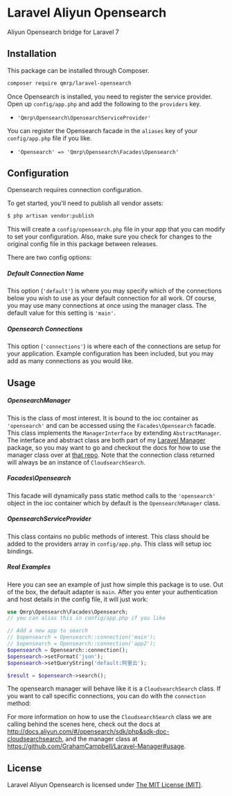 # Laravel Aliyun Opensearch
Aliyun Opensearch bridge for Laravel 7

## Installation

This package can be installed through Composer.
```bash
composer require qmrp/laravel-opensearch
```

Once Opensearch is installed, you need to register the service provider. Open up `config/app.php` and add the following to the `providers` key.

* `'Qmrp\Opensearch\OpensearchServiceProvider'`

You can register the Opensearch facade in the `aliases` key of your `config/app.php` file if you like.

* `'Opensearch' => 'Qmrp\Opensearch\Facades\Opensearch'`

## Configuration

Opensearch requires connection configuration.

To get started, you'll need to publish all vendor assets:

```bash
$ php artisan vendor:publish
```

This will create a `config/opensearch.php` file in your app that you can modify to set your configuration. Also, make sure you check for changes to the original config file in this package between releases.

There are two config options:

##### Default Connection Name

This option (`'default'`) is where you may specify which of the connections below you wish to use as your default connection for all work. Of course, you may use many connections at once using the manager class. The default value for this setting is `'main'`.

##### Opensearch Connections

This option (`'connections'`) is where each of the connections are setup for your application. Example configuration has been included, but you may add as many connections as you would like.

## Usage

##### OpensearchManager

This is the class of most interest. It is bound to the ioc container as `'opensearch'` and can be accessed using the `Facades\Opensearch` facade. This class implements the `ManagerInterface` by extending `AbstractManager`. The interface and abstract class are both part of my [Laravel Manager](https://github.com/GrahamCampbell/Laravel-Manager) package, so you may want to go and checkout the docs for how to use the manager class over at [that repo](https://github.com/GrahamCampbell/Laravel-Manager#usage). Note that the connection class returned will always be an instance of `CloudsearchSearch`.

##### Facades\Opensearch

This facade will dynamically pass static method calls to the `'opensearch'` object in the ioc container which by default is the `OpensearchManager` class.

##### OpensearchServiceProvider

This class contains no public methods of interest. This class should be added to the providers array in `config/app.php`. This class will setup ioc bindings.

##### Real Examples

Here you can see an example of just how simple this package is to use. Out of the box, the default adapter is `main`. After you enter your authentication and host details in the config file, it will just work:

```php
use Qmrp\Opensearch\Facades\Opensearch;
// you can alias this in config/app.php if you like

// Add a new app to search
// $opensearch = Opensearch::connection('main');
// $opensearch = Opensearch::connection('app2');
$opensearch = Opensearch::connection();
$opensearch->setFormat('json');
$opensearch->setQueryString('default:阿里云');

$result = $opensearch->search();
```

The opensearch manager will behave like it is a `CloudsearchSearch` class. If you want to call specific connections, you can do with the `connection` method:


For more information on how to use the `CloudsearchSearch` class we are calling behind the scenes here, check out the docs at http://docs.aliyun.com/#/opensearch/sdk/php&sdk-doc-cloudsearchsearch, and the manager class at https://github.com/GrahamCampbell/Laravel-Manager#usage.


## License

Laravel Aliyun Opensearch is licensed under [The MIT License (MIT)](LICENSE).
